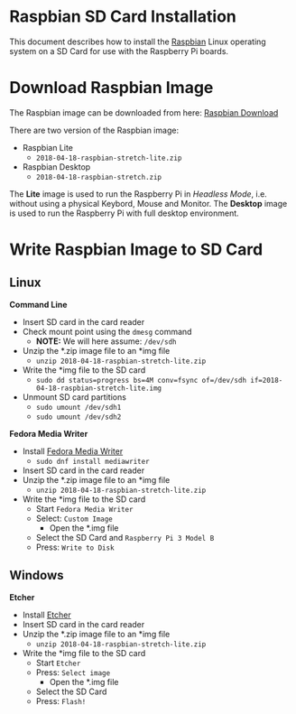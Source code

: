 
# Raspbian SD Card Installation

This document describes how to install the [Raspbian](https://www.raspbian.org) 
Linux operating system on a SD Card for use with the Raspberry Pi boards.


# Download Raspbian Image

The Raspbian image can be downloaded from here: [Raspbian Download](https://www.raspberrypi.org/downloads/raspbian)

There are two version of the Raspbian image:
* Raspbian Lite
    * `2018-04-18-raspbian-stretch-lite.zip`
* Raspbian Desktop
    * `2018-04-18-raspbian-stretch.zip`

The **Lite** image is used to run the Raspberry Pi in *Headless Mode*, i.e. 
without using a physical Keybord, Mouse and Monitor.
The **Desktop** image is used to run the Raspberry Pi with full desktop environment.


# Write Raspbian Image to SD Card

## Linux

**Command Line**
* Insert SD card in the card reader
* Check mount point using the `dmesg` command
    * **NOTE:** We will here assume: `/dev/sdh`
* Unzip the *.zip image file to an *img file
    * `unzip 2018-04-18-raspbian-stretch-lite.zip`
* Write the *img file to the SD card
    * `sudo dd status=progress bs=4M conv=fsync of=/dev/sdh if=2018-04-18-raspbian-stretch-lite.img`
* Unmount SD card partitions
    * `sudo umount /dev/sdh1`
    * `sudo umount /dev/sdh2`

**Fedora Media Writer**
* Install [Fedora Media Writer](https://github.com/FedoraQt/MediaWriter)
    * `sudo dnf install mediawriter`
* Insert SD card in the card reader
* Unzip the *.zip image file to an *img file
    * `unzip 2018-04-18-raspbian-stretch-lite.zip`
* Write the *img file to the SD card
    * Start `Fedora Media Writer`
    * Select: `Custom Image`
        * Open the *.img file
    * Select the SD Card and `Raspberry Pi 3 Model B`
    * Press: `Write to Disk`

## Windows

**Etcher**
* Install [Etcher](https://etcher.io)
* Insert SD card in the card reader
* Unzip the *.zip image file to an *img file
    * `unzip 2018-04-18-raspbian-stretch-lite.zip`
* Write the *img file to the SD card
    * Start `Etcher`
    * Press: `Select image`
        * Open the *.img file
    * Select the SD Card
    * Press: `Flash!`
